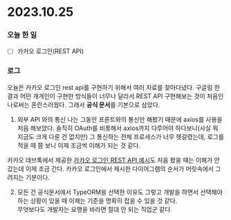 # 2023.10.25

### 오늘 한 일

- [ ] 카카오 로그인(REST API)

### 로그

오늘은 카카오 로그인 rest api를 구현하기 위해서 여러 자료를 찾아다녔다. 구글링 한 결과 어떤 개개인이 구현한 방식들이 너무나 달라서 REST API 구현해보는 것이 처음인 나로써는 혼란스러웠다. 그래서 **공식 문서**를 기본으로 삼았다.

1. 외부 API 와의 통신
   나는 그동안 프론트와의 통신만 해봤기 때문에 axios를 사용을 처음 해보았다. 솔직히 OAuth를 비롯해서 axios까지 다루어야 하다보니(사실 뭐 지금도 크게 다룬 건 없지만) 그 통신하는 전체 프로세스가 너무 헷갈렸는데, 로그를 적을 때 쯤 보니 이제 조금씩 이해가 되는 것 같다.

카카오 데브톡에서 제공한 [카카오 로그인 REST API 예시](https://devtalk.kakao.com/t/rest-api-node-js/119865)도 처음 봤을 때는 이해가 안 갔는데 이제 조금 간다.
카카오 로그인에서 제시한 다이어그램의 순서가 머릿속에서 그려지는 기분이다.

2. 모든 건 공식문서에서
   TypeORM을 선택한 이유도 그렇고 개발을 하면서 선택해야 하는 상황이 있을 때 이제는 기준을 명확히 잡을 수 있을 것 같다.<br>
   무엇보다도 개발자는 요행을 바라면 절대 안 되는 직업군 같다.
